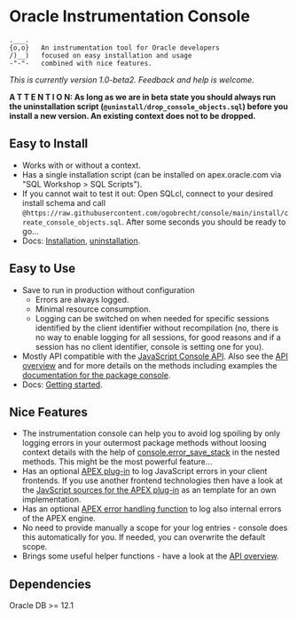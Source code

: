 # Oracle Instrumentation Console

    .___.
    {o,o}   An instrumentation tool for Oracle developers
    /)__)   focused on easy installation and usage
    -"-"-   combined with nice features.

*This is currently version 1.0-beta2. Feedback and help is welcome.*

**A T T E N T I O N: As long as we are in beta state you should always run the
uninstallation script (`@uninstall/drop_console_objects.sql`) before you install
a new version. An existing context does not to be dropped.**

## Easy to Install

- Works with or without a context.
- Has a single installation script (can be installed on apex.oracle.com via "SQL
  Workshop > SQL Scripts").
- If you cannot wait to test it out: Open SQLcl, connect to your desired install
    schema and call
    `@https://raw.githubusercontent.com/ogobrecht/console/main/install/create_console_objects.sql`.
    After some seconds you should be ready to go...
- Docs: [Installation](docs/installation.md),
  [uninstallation](docs/uninstallation.md).

## Easy to Use

- Save to run in production without configuration
  - Errors are always logged.
  - Minimal resource consumption.
  - Logging can be switched on when needed for specific sessions identified by
    the client identifier without recompilation (no, there is no way to enable
    logging for all sessions, for good reasons and if a session has no client
    identifier, console is setting one for you).
- Mostly API compatible with the [JavaScript Console
  API](https://developers.google.com/web/tools/chrome-devtools/console/api).
  Also see the [API overview](docs/api-overview.md) and for more details on the
  methods including examples the [documentation for the package
  console](docs/package-console.md).
- Docs: [Getting started](docs/getting-started.md).

## Nice Features

- The instrumentation console can help you to avoid log spoiling by only logging
  errors in your outermost package methods without loosing context details with
  the help of
  [console.error_save_stack](docs/package-console.md#procedure-error_save_stack)
  in the nested methods. This might be the most powerful feature...
- Has an optional [APEX plug-in](install/apex_plugin.sql) to log JavaScript
  errors in your client frontends. If you use another frontend technologies then
  have a look at the [JavScript sources for the APEX
  plug-in](sources/apex_plugin_console.js) as an template for an own
  implementation.
- Has an optional [APEX error handling
  function](docs/package-console.md#function-apex_error_handling) to log also
  internal errors of the APEX engine.
- No need to provide manually a scope for your log entries - console does this
  automatically for you. If needed, you can overwrite the default scope.
- Brings some useful helper functions - have a look at the [API
  overview](docs/api-overview.md).

## Dependencies

Oracle DB >= 12.1

